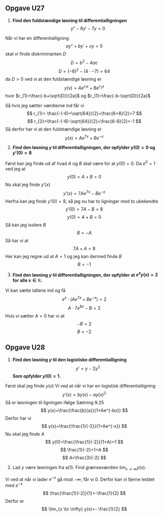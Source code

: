 
## Opgave U27

1. **Find den fuldstændige løsning til differentialligningen**
$$
y''-6y'-7y=0
$$

Når vi har en differentialligning
$$
ay''+by'+cy=0
$$
skal vi finde diskriminanten $D$
$$
D=b^{2}-4ac
$$
$$
D=(-6)^{2}-(4 \cdot -7)=64
$$
da $D > 0$ ved vi at den fuldstændige løsning er
$$
y(x)=Ae^{r_{1}x}+Be^{r_{2}x}
$$
hvor $r_{1}=\frac{-b+\sqrt{D}}{2a}$ og $r_{1}=\frac{-b-\sqrt{D}}{2a}$

Så hvis jeg sætter værdierne ind får vi
$$
r_{1}= \frac{-(-6)+\sqrt{64}}{2}=\frac{6+8}{2}=7
$$
$$
r_{2}=\frac{-(-6)-\sqrt{64}}{2}=\frac{6-8}{2}=-1
$$
Så derfor har vi at den fuldstændige løsning er
$$
y(x)=Ae^{7x}+Be^{-x}
$$

2. **Find den løsning $y$ til differentialligningen, der opfylder $y(0)=0$ og $y'(0)=8$**

Først kan jeg finde ud af hvad $A$ og $B$ skal være for at $y(0)=0$.
Da $e^{0}=1$ ved jeg at
$$
y(0)=A+B=0
$$
Nu skal jeg finde $y'(x)$
$$
y'(x)=7Ae^{7x}-Be^{-x}
$$
Herfra kan jeg finde $y'(0)=8$, så jeg nu har to ligninger med to ubekendte
$$
y'(0)=7A-B=8
$$
$$
y(0)=A+B=0
$$
Så kan jeg isolere $B$
$$
B=-A
$$
Så har vi at
$$
7A+A=8
$$
Her kan jeg regne ud at $A=1$ og jeg kan dermed finde $B$
$$
B=-1
$$

3. **Find den løsning $y$ til differentialligningen, der opfylder at $e^{x}y(x)=2$ for alle $x \in \mathbb{R}$.**

Vi kan sætte tallene ind og få
$$
e^{x}\cdot (Ae^{7x}+Be^{-x})=2
$$
$$
A\cdot 7e^{8x}-B=2
$$
Hvis vi sætter $A=0$ har vi at
$$
-B=2
$$
$$
B=-2
$$

## Opgave U28

1. **Find den løsning $y$ til den logistiske differentialligning**
$$
y'=y-2y^{2}
$$
**Som opfylder $y(0)=1$.**

Først skal jeg finde $y(x)$
Vi ved at når vi har en logistisk differentialligning
$$
y'(x)=by(x)-ay(x)^{2}
$$
Så er løsningen til ligningen ifølge Sætning 9.25
$$
y(x)=\frac{\frac{b}{a}}{1+Ae^{-bx}}
$$
Derfor har vi
$$
y(x)=\frac{\frac{1}{-2}}{1+Ae^{-x}}
$$
Nu skal jeg finde $A$
$$
y(0)=\frac{\frac{1}{-2}}{1+A}=1
$$
$$
\frac{1}{-2}=1+A
$$
$$
A=\frac{3}{-2}
$$

2. Lad $y$ være løsningen fra a(1). Find grænseværdien $\lim_{x \to \infty}y(x)$.

Vi ved at når vi lader $e^{-x}$ gå mod $-\infty$, får vi $0$.
Derfor kan vi fjerne leddet med $e^{-x}$
$$
\frac{\frac{1}{-2}}{1}=-\frac{1}{2}
$$
Derfor er
$$
\lim_{x \to \infty} y(x)=- \frac{1}{2}
$$
